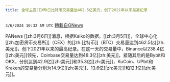```yaml
---
title: 全球主要CEX昨日比特币交易量达462.5亿美元，创下2021年以来最高纪录
---
```

`3/6/2024 10:32 AM UTC` [轉載自GNews](https://gnews.org/articles/2370260)

PANews [[zh:3月6日]]消息，根据Kaiko的数据，[[zh:3月5日]]，全球中心化[[zh:加密货币交易所]]（CEX）的[[zh:比特币]]（BTC）交易量达到462.5亿[[zh:美元]]，创下2021年以来的最高纪录。在这一天的交易量中，Binance以238.4亿[[zh:美元]]领先，Coinbase交易量达到48.3亿[[zh:美元]]，紧随其后的是Bybit和OKX，分别达到42.9亿[[zh:美元]]和35.3亿[[zh:美元]]，KuCoin、UPbit和Kraken的交易量分别为14.9亿[[zh:美元]]、13.6亿[[zh:美元]]和12.1亿[[zh:美元]]。
